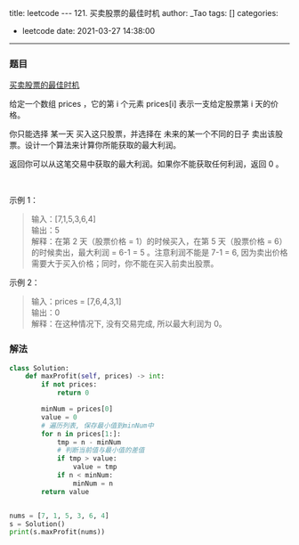 title: leetcode --- 121. 买卖股票的最佳时机
author: _Tao
tags: []
categories:
  - leetcode
date: 2021-03-27 14:38:00
---
### 题目

[买卖股票的最佳时机](https://leetcode-cn.com/problems/best-time-to-buy-and-sell-stock)

给定一个数组 prices ，它的第 i 个元素 prices[i] 表示一支给定股票第 i 天的价格。

你只能选择 某一天 买入这只股票，并选择在 未来的某一个不同的日子 卖出该股票。设计一个算法来计算你所能获取的最大利润。

返回你可以从这笔交易中获取的最大利润。如果你不能获取任何利润，返回 0 。

 

示例 1：
>输入：[7,1,5,3,6,4] <br/>
输出：5 <br/>
解释：在第 2 天（股票价格 = 1）的时候买入，在第 5 天（股票价格 = 6）的时候卖出，最大利润 = 6-1 = 5 。注意利润不能是 7-1 = 6, 因为卖出价格需要大于买入价格；同时，你不能在买入前卖出股票。<br/>
     
示例 2：
> 输入：prices = [7,6,4,3,1] <br/>
输出：0 <br/>
解释：在这种情况下, 没有交易完成, 所以最大利润为 0。<br/>


### 解法
```python
class Solution:
    def maxProfit(self, prices) -> int:
        if not prices:
            return 0

        minNum = prices[0]
        value = 0
        # 遍历列表, 保存最小值到minNum中
        for n in prices[1:]:
            tmp = n - minNum
            # 判断当前值与最小值的差值
            if tmp > value:
                value = tmp
            if n < minNum:
                minNum = n
        return value


nums = [7, 1, 5, 3, 6, 4]
s = Solution()
print(s.maxProfit(nums))

```

